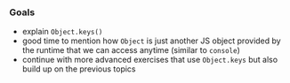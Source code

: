 ### Goals

- explain `Object.keys()` 
- good time to mention how `Object` is just another JS object provided by the runtime that we can access anytime (similar to `console`)
- continue with more advanced exercises that use `Object.keys` but also build up on the previous topics